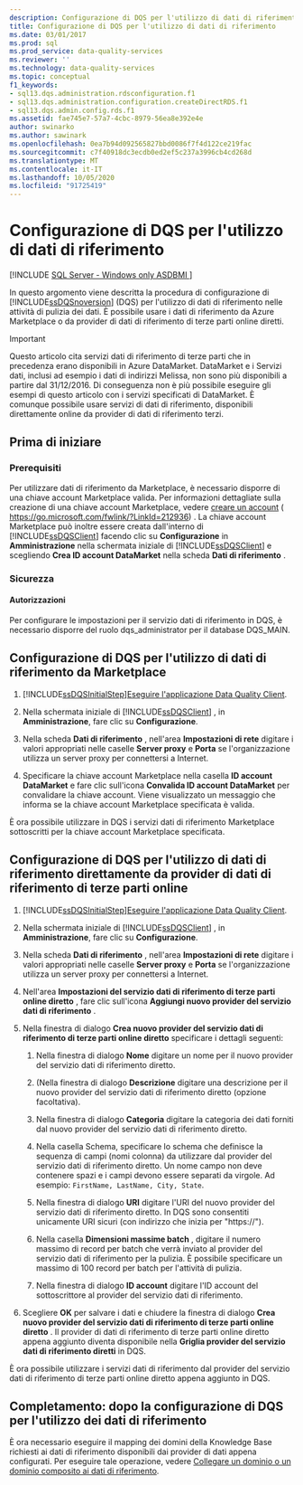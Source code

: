 ```yaml
---
description: Configurazione di DQS per l'utilizzo di dati di riferimento
title: Configurazione di DQS per l'utilizzo di dati di riferimento
ms.date: 03/01/2017
ms.prod: sql
ms.prod_service: data-quality-services
ms.reviewer: ''
ms.technology: data-quality-services
ms.topic: conceptual
f1_keywords:
- sql13.dqs.administration.rdsconfiguration.f1
- sql13.dqs.administration.configuration.createDirectRDS.f1
- sql13.dqs.admin.config.rds.f1
ms.assetid: fae745e7-57a7-4cbc-8979-56ea8e392e4e
author: swinarko
ms.author: sawinark
ms.openlocfilehash: 0ea7b94d092565827bbd0086f7f4d122ce219fac
ms.sourcegitcommit: c7f40918dc3ecdb0ed2ef5c237a3996cb4cd268d
ms.translationtype: MT
ms.contentlocale: it-IT
ms.lasthandoff: 10/05/2020
ms.locfileid: "91725419"
---
```

# <a name="configure-dqs-to-use-reference-data"></a>Configurazione di DQS per l'utilizzo di dati di riferimento

[!INCLUDE [SQL Server - Windows only ASDBMI  ](../includes/applies-to-version/sqlserver.md)]

  In questo argomento viene descritta la procedura di configurazione di [!INCLUDE[ssDQSnoversion](../includes/ssdqsnoversion-md.md)] (DQS) per l'utilizzo di dati di riferimento nelle attività di pulizia dei dati. È possibile usare i dati di riferimento da Azure Marketplace o da provider di dati di riferimento di terze parti online diretti.  

> [!IMPORTANT]
> Questo articolo cita servizi dati di riferimento di terze parti che in precedenza erano disponibili in Azure DataMarket. DataMarket e i Servizi dati, inclusi ad esempio i dati di indirizzi Melissa, non sono più disponibili a partire dal 31/12/2016. Di conseguenza non è più possibile eseguire gli esempi di questo articolo con i servizi specificati di DataMarket. È comunque possibile usare servizi di dati di riferimento, disponibili direttamente online da provider di dati di riferimento terzi.

## <a name="before-you-begin"></a>Prima di iniziare  
  
###  <a name="prerequisites"></a><a name="Prerequisites"></a> Prerequisiti  
 Per utilizzare dati di riferimento da Marketplace, è necessario disporre di una chiave account Marketplace valida. Per informazioni dettagliate sulla creazione di una chiave account Marketplace, vedere [creare un account](/previous-versions/azure/ff717655(v=azure.100)) ( https://go.microsoft.com/fwlink/?LinkId=212936) . La chiave account Marketplace può inoltre essere creata dall'interno di [!INCLUDE[ssDQSClient](../includes/ssdqsclient-md.md)] facendo clic su **Configurazione** in **Amministrazione** nella schermata iniziale di [!INCLUDE[ssDQSClient](../includes/ssdqsclient-md.md)] e scegliendo **Crea ID account DataMarket** nella scheda **Dati di riferimento** .  
  
###  <a name="security"></a><a name="Security"></a> Sicurezza  
  
####  <a name="permissions"></a><a name="Permissions"></a> Autorizzazioni  
 Per configurare le impostazioni per il servizio dati di riferimento in DQS, è necessario disporre del ruolo dqs_administrator per il database DQS_MAIN.  
  
##  <a name="configure-dqs-to-use-reference-data-from-marketplace"></a><a name="Marketplace"></a> Configurazione di DQS per l'utilizzo di dati di riferimento da Marketplace  
  
1.  [!INCLUDE[ssDQSInitialStep](../includes/ssdqsinitialstep-md.md)][Eseguire l'applicazione Data Quality Client](../data-quality-services/run-the-data-quality-client-application.md).  
  
2.  Nella schermata iniziale di [!INCLUDE[ssDQSClient](../includes/ssdqsclient-md.md)] , in **Amministrazione**, fare clic su **Configurazione**.  
  
3.  Nella scheda **Dati di riferimento** , nell'area **Impostazioni di rete** digitare i valori appropriati nelle caselle **Server proxy** e **Porta** se l'organizzazione utilizza un server proxy per connettersi a Internet.  
  
4.  Specificare la chiave account Marketplace nella casella **ID account DataMarket** e fare clic sull'icona **Convalida ID account DataMarket** per convalidare la chiave account. Viene visualizzato un messaggio che informa se la chiave account Marketplace specificata è valida.  
  
 È ora possibile utilizzare in DQS i servizi dati di riferimento Marketplace sottoscritti per la chiave account Marketplace specificata.  
  
##  <a name="configure-dqs-to-use-reference-data-from-direct-online-third-party-reference-data-providers"></a><a name="ThirdParty"></a> Configurazione di DQS per l'utilizzo di dati di riferimento direttamente da provider di dati di riferimento di terze parti online  
  
1.  [!INCLUDE[ssDQSInitialStep](../includes/ssdqsinitialstep-md.md)][Eseguire l'applicazione Data Quality Client](../data-quality-services/run-the-data-quality-client-application.md).  
  
2.  Nella schermata iniziale di [!INCLUDE[ssDQSClient](../includes/ssdqsclient-md.md)] , in **Amministrazione**, fare clic su **Configurazione**.  
  
3.  Nella scheda **Dati di riferimento** , nell'area **Impostazioni di rete** digitare i valori appropriati nelle caselle **Server proxy** e **Porta** se l'organizzazione utilizza un server proxy per connettersi a Internet.  
  
4.  Nell'area **Impostazioni del servizio dati di riferimento di terze parti online diretto** , fare clic sull'icona **Aggiungi nuovo provider del servizio dati di riferimento** .  
  
5.  Nella finestra di dialogo **Crea nuovo provider del servizio dati di riferimento di terze parti online diretto** specificare i dettagli seguenti:  
  
    1.  Nella finestra di dialogo **Nome** digitare un nome per il nuovo provider del servizio dati di riferimento diretto.  
  
    2.  (Nella finestra di dialogo **Descrizione** digitare una descrizione per il nuovo provider del servizio dati di riferimento diretto (opzione facoltativa).  
  
    3.  Nella finestra di dialogo **Categoria** digitare la categoria dei dati forniti dal nuovo provider del servizio dati di riferimento diretto.  
  
    4.  Nella casella Schema, specificare lo schema che definisce la sequenza di campi (nomi colonna) da utilizzare dal provider del servizio dati di riferimento diretto. Un nome campo non deve contenere spazi e i campi devono essere separati da virgole. Ad esempio: `FirstName, LastName, City, State`.  
  
    5.  Nella finestra di dialogo **URI** digitare l'URI del nuovo provider del servizio dati di riferimento diretto. In DQS sono consentiti unicamente URI sicuri (con indirizzo che inizia per "https://").  
  
    6.  Nella casella **Dimensioni massime batch** , digitare il numero massimo di record per batch che verrà inviato al provider del servizio dati di riferimento per la pulizia. È possibile specificare un massimo di 100 record per batch per l'attività di pulizia.  
  
    7.  Nella finestra di dialogo **ID account** digitare l'ID account del sottoscrittore al provider del servizio dati di riferimento.  
  
6.  Scegliere **OK** per salvare i dati e chiudere la finestra di dialogo **Crea nuovo provider del servizio dati di riferimento di terze parti online diretto** . Il provider di dati di riferimento di terze parti online diretto appena aggiunto diventa disponibile nella **Griglia provider del servizio dati di riferimento diretti** in DQS.  
  
 È ora possibile utilizzare i servizi dati di riferimento dal provider del servizio dati di riferimento di terze parti online diretto appena aggiunto in DQS.  
  
##  <a name="follow-up-after-configuring-dqs-to-use-reference-data"></a><a name="FollowUp"></a> Completamento: dopo la configurazione di DQS per l'utilizzo dei dati di riferimento  
 È ora necessario eseguire il mapping dei domini della Knowledge Base richiesti ai dati di riferimento disponibili dai provider di dati appena configurati. Per eseguire tale operazione, vedere [Collegare un dominio o un dominio composito ai dati di riferimento](../data-quality-services/attach-domain-or-composite-domain-to-reference-data.md).  
  
